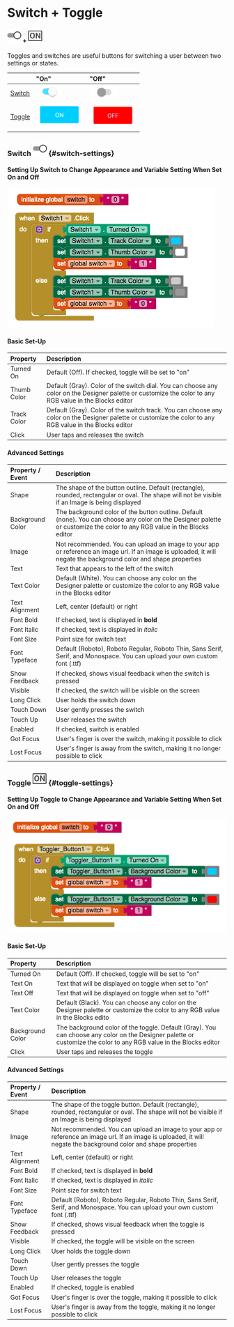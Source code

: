# Switch + Toggle

#### ![](../../../../.gitbook/assets/switch-android-icon%20%281%29.png) +  ![](../../../../.gitbook/assets/toggle-android-icon%20%281%29.png)

Toggles and switches are useful buttons for switching a user between two settings or states.

|  | "On" | "Off" |
| :--- | :--- | :--- |
| [Switch](switch-+-toggle.md#switch-settings) | ![](../../../../.gitbook/assets/toggle-android-fig-2%20%281%29.png) | ![](../../../../.gitbook/assets/toggle-android-fig-1.png) |
| [Toggle](switch-+-toggle.md#toggle-settings) | ![](../../../../.gitbook/assets/switch-android-fig-2.png) | ![](../../../../.gitbook/assets/switch-android-fig-1.png) |

### Switch ![](../../../../.gitbook/assets/switch-android-icon.png) {#switch-settings}

#### Setting Up Switch to Change Appearance and Variable Setting When Set On and Off

![](../../../../.gitbook/assets/switch-android-fig-3.png)

#### Basic Set-Up

| Property | Description |
| :--- | :--- |
| Turned On | Default \(Off\). If checked, toggle will be set to "on" |
| Thumb Color | Default \(Gray\). Color of the switch dial. You can choose any color on the Designer palette or customize the color to any RGB value in the Blocks editor |
| Track Color | Default \(Gray\). Color of the switch track. You can choose any color on the Designer palette or customize the color to any RGB value in the Blocks editor |
| Click | User taps and releases the switch |

#### Advanced Settings

| Property / Event | Description |
| :--- | :--- |
| Shape | The shape of the button outline. Default \(rectangle\), rounded, rectangular or oval.  The shape will not be visible if an Image is being displayed |
| Background Color | The background color of the button outline. Default \(none\). You can choose any color on the Designer palette or customize the color to any RGB value in the Blocks editor |
| Image | Not recommended. You can upload an image to your app or reference an image url. If an image is uploaded, it will negate the background color and shape properties |
| Text | Text that appears to the left of the switch |
| Text Color | Default \(White\). You can choose any color on the Designer palette or customize the color to any RGB value in the Blocks editor |
| Text Alignment | Left, center \(default\) or right |
| Font Bold | If checked, text is displayed in **bold** |
| Font Italic | If checked, text is displayed in _italic_ |
| Font Size | Point size for switch text |
| Font Typeface | Default \(Roboto\), Roboto Regular, Roboto Thin, Sans Serif, Serif, and Monospace. You can upload your own custom font \(.ttf\) |
| Show Feedback | If checked, shows visual feedback when the switch is pressed |
| Visible | If checked, the switch will be visible on the screen |
| Long Click | User holds the switch down |
| Touch Down | User gently presses the switch |
| Touch Up | User releases the switch |
| Enabled | If checked, switch is enabled |
| Got Focus | User's finger is over the switch, making it possible to click |
| Lost Focus | User's finger is away from the switch, making it no longer possible to click |

### Toggle ![](../../../../.gitbook/assets/toggle-android-icon.png) {#toggle-settings}

#### Setting Up Toggle to Change Appearance and Variable Setting When Set On and Off

![](../../../../.gitbook/assets/toggle-android-fig-3.png)

#### Basic Set-Up

| Property | Description |
| :--- | :--- |
| Turned On | Default \(Off\). If checked, toggle will be set to "on" |
| Text On | Text that will be displayed on toggle when set to "on" |
| Text Off | Text that will be displayed on toggle when set to "off" |
| Text Color | Default \(Black\). You can choose any color on the Designer palette or customize the color to any RGB value in the Blocks edito |
| Background Color | The background color of the toggle. Default \(Gray\). You can choose any color on the Designer palette or customize the color to any RGB value in the Blocks editor |
| Click | User taps and releases the toggle |

#### Advanced Settings

| Property / Event | Description |
| :--- | :--- |
| Shape | The shape of the toggle button. Default \(rectangle\), rounded, rectangular or oval.  The shape will not be visible if an Image is being displayed |
| Image | Not recommended. You can upload an image to your app or reference an image url. If an image is uploaded, it will negate the background color and shape properties |
| Text Alignment | Left, center \(default\) or right |
| Font Bold | If checked, text is displayed in **bold** |
| Font Italic | If checked, text is displayed in _italic_ |
| Font Size | Point size for switch text |
| Font Typeface | Default \(Roboto\), Roboto Regular, Roboto Thin, Sans Serif, Serif, and Monospace. You can upload your own custom font \(.ttf\) |
| Show Feedback | If checked, shows visual feedback when the toggle is pressed |
| Visible | If checked, the toggle will be visible on the screen |
| Long Click | User holds the toggle down |
| Touch Down | User gently presses the toggle |
| Touch Up | User releases the toggle |
| Enabled | If checked, toggle is enabled |
| Got Focus | User's finger is over the toggle, making it possible to click |
| Lost Focus | User's finger is away from the toggle, making it no longer possible to click |

